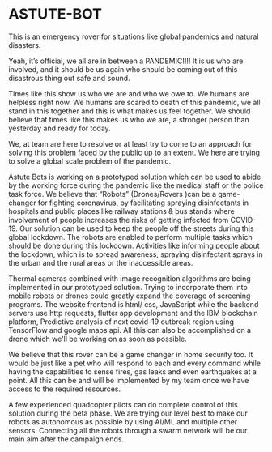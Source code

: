 # ASTUTE-BOT
This is an emergency rover for situations like global pandemics and natural disasters.

Yeah, it’s official, we all are in between a PANDEMIC!!!! It is us who are involved, and it should be us again who should be coming out of this disastrous thing out safe and sound.

Times like this show us who we are and who we owe to. We humans are helpless right now. We humans are scared to death of this pandemic, we all stand in this together and this is what makes us feel together. We should believe that times like this makes us who we are, a stronger person than yesterday and ready for  today.

We, at team <ASTUTE BOTS> are here to resolve or at least try to come to an approach for solving this problem faced by the public up to an extent. We here are trying to solve a global scale problem of the pandemic.
  
Astute Bots is working on a prototyped solution which can be used to abide by the working force during the pandemic like the medical staff or the police task force. We believe that “Robots” (Drones/Rovers )can be a game-changer for fighting coronavirus, by facilitating spraying disinfectants in hospitals and public places like railway stations & bus stands where involvement of people increases the risks of getting infected from COVID-19. Our solution can be used to keep the people off the streets during this global lockdown. The robots are enabled to perform multiple tasks which should be done during this lockdown. Activities like informing people about the lockdown, which is to spread awareness, spraying disinfectant sprays in the urban and the rural areas or the inaccessible areas.

Thermal cameras combined with image recognition algorithms are being implemented in our prototyped solution. Trying to incorporate them into mobile robots or drones could greatly expand the coverage of screening programs. The website frontend is html/ css, JavaScript while the  backend servers use http requests, flutter app development and the IBM blockchain platform, Predictive analysis of next covid-19 outbreak region using TensorFlow and google maps api. All this can also be accomplished on a drone which we'll be working on as soon as possible.

We believe that this rover can be a game changer in home security too. It would be just like a pet who will respond to each and every command while having the capabilities to sense fires, gas leaks and even earthquakes at a point. All this can be and will be implemented by my team once we have access to the required resources.

A few experienced quadcopter pilots can do complete control of this solution during the beta phase. We are trying our level best to make our robots as autonomous as possible by using AI/ML and multiple other sensors. Connecting all the robots through a swarm network will be our main aim after the campaign ends. 

